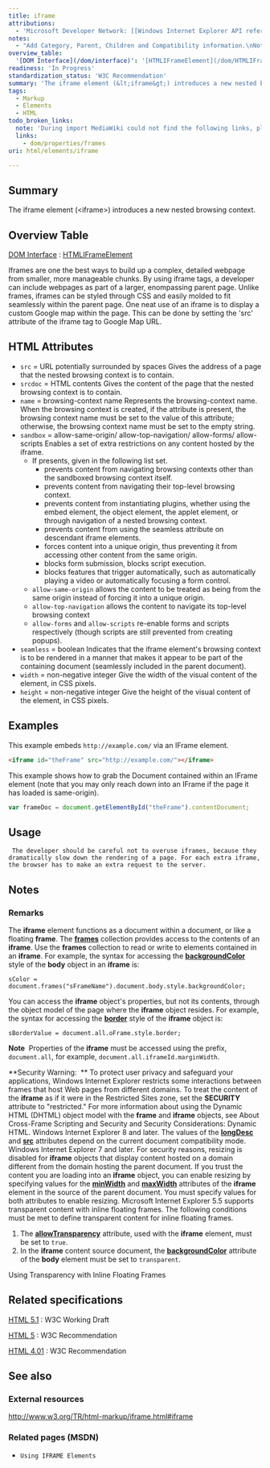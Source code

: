 ```yaml
---
title: iframe
attributions:
  - 'Microsoft Developer Network: [[Windows Internet Explorer API reference](http://msdn.microsoft.com/en-us/library/ie/hh828809%28v=vs.85%29.aspx) Article]'
notes:
  - "Add Category, Parent, Children and Compatibility information.\nNotes section is from MSDN and very IE-specific."
overview_table:
  '[DOM Interface](/dom/interface)': '[HTMLIFrameElement](/dom/HTMLIFrameElement)'
readiness: 'In Progress'
standardization_status: 'W3C Recommendation'
summary: 'The iframe element (&lt;iframe&gt;) introduces a new nested browsing context.'
tags:
  - Markup
  - Elements
  - HTML
todo_broken_links:
  note: 'During import MediaWiki could not find the following links, please fix and adjust this list.'
  links:
    - dom/properties/frames
uri: html/elements/iframe

---
```

## <span>Summary</span>

The iframe element (&lt;iframe&gt;) introduces a new nested browsing context.

## <span>Overview Table</span>

[DOM Interface](/dom/interface)
:   [HTMLIFrameElement](/dom/HTMLIFrameElement)

Iframes are one the best ways to build up a complex, detailed webpage from smaller, more manageable chunks. By using iframe tags, a developer can include webpages as part of a larger, enompassing parent page. Unlike frames, iframes can be styled through CSS and easily molded to fit seamlessly within the parent page. One neat use of an iframe is to display a custom Google map within the page. This can be done by setting the 'src' attribute of the iframe tag to Google Map URL.

## <span>HTML Attributes</span>

-   `src` = URL potentially surrounded by spaces
    Gives the address of a page that the nested browsing context is to contain.
-   `srcdoc` = HTML contents
    Gives the content of the page that the nested browsing context is to contain.
-   `name` = browsing-context name
    Represents the browsing-context name. When the browsing context is created, if the attribute is present, the browsing context name must be set to the value of this attribute; otherwise, the browsing context name must be set to the empty string.
-   `sandbox` = allow-same-origin/ allow-top-navigation/ allow-forms/ allow-scripts
    Enables a set of extra restrictions on any content hosted by the iframe.
    -   If presents, given in the following list set.
        -   prevents content from navigating browsing contexts other than the sandboxed browsing context itself.
        -   prevents content from navigating their top-level browsing context.
        -   prevents content from instantiating plugins, whether using the embed element, the object element, the applet element, or through navigation of a nested browsing context.
        -   prevents content from using the seamless attribute on descendant iframe elements.
        -   forces content into a unique origin, thus preventing it from accessing other content from the same origin.
        -   blocks form submission, blocks script execution.
        -   blocks features that trigger automatically, such as automatically playing a video or automatically focusing a form control.
    -   `allow-same-origin`
        allows the content to be treated as being from the same origin instead of forcing it into a unique origin.
    -   `allow-top-navigation`
        allows the content to navigate its top-level browsing context
    -   `allow-forms` and `allow-scripts`
        re-enable forms and scripts respectively (though scripts are still prevented from creating popups).
-   `seamless` = boolean
    Indicates that the iframe element's browsing context is to be rendered in a manner that makes it appear to be part of the containing document (seamlessly included in the parent document).
-   `width` = non-negative integer
    Give the width of the visual content of the element, in CSS pixels.
-   `height` = non-negative integer
    Give the height of the visual content of the element, in CSS pixels.

## <span>Examples</span>

This example embeds `http://example.com/` via an IFrame element.

``` html
<iframe id="theFrame" src="http://example.com/"></iframe>
```

This example shows how to grab the Document contained within an IFrame element (note that you may only reach down into an IFrame if the page it has loaded is same-origin).

``` js
var frameDoc = document.getElementById("theFrame").contentDocument;
```

## <span>Usage</span>

     The developer should be careful not to overuse iframes, because they dramatically slow down the rendering of a page. For each extra iframe, the browser has to make an extra request to the server.

## <span>Notes</span>

### <span>Remarks</span>

The **iframe** element functions as a document within a document, or like a floating **frame**. The [**frames**](/w/index.php?title=dom/properties/frames&action=edit&redlink=1) collection provides access to the contents of an **iframe**. Use the **frames** collection to read or write to elements contained in an **iframe**. For example, the syntax for accessing the [**backgroundColor**](/css/properties/background-color) style of the **body** object in an **iframe** is:

    sColor = document.frames("sFrameName").document.body.style.backgroundColor;

You can access the **iframe** object's properties, but not its contents, through the object model of the page where the **iframe** object resides. For example, the syntax for accessing the [**border**](/css/properties/border) style of the **iframe** object is:

    sBorderValue = document.all.oFrame.style.border;

**Note**  Properties of the **iframe** must be accessed using the prefix, `document.all`, for example, `document.all.iframeId.marginWidth`.

**Security Warning:  ** To protect user privacy and safeguard your applications, Windows Internet Explorer restricts some interactions between frames that host Web pages from different domains. To treat the content of the **iframe** as if it were in the Restricted Sites zone, set the **SECURITY** attribute to "restricted." For more information about using the Dynamic HTML (DHTML) object model with the **frame** and **iframe** objects, see About Cross-Frame Scripting and Security and Security Considerations: Dynamic HTML. Windows Internet Explorer 8 and later. The values of the [**longDesc**](/html/attributes/longDesc) and [**src**](/html/attributes/src_(iframe,_embed,_xml)) attributes depend on the current document compatibility mode. Windows Internet Explorer 7 and later. For security reasons, resizing is disabled for **iframe** objects that display content hosted on a domain different from the domain hosting the parent document. If you trust the content you are loading into an **iframe** object, you can enable resizing by specifying values for the [**minWidth**](/css/properties/min-width) and [**maxWidth**](/css/properties/max-width) attributes of the **iframe** element in the source of the parent document. You must specify values for both attributes to enable resizing. Microsoft Internet Explorer 5.5 supports transparent content with inline floating frames. The following conditions must be met to define transparent content for inline floating frames.

1.  The [**allowTransparency**](/html/attributes/allowTransparency) attribute, used with the **iframe** element, must be set to `true`.
2.  In the **iframe** content source document, the [**backgroundColor**](/css/properties/background-color) attribute of the **body** element must be set to `transparent`.

Using Transparency with Inline Floating Frames

## <span>Related specifications</span>

[HTML 5.1](http://www.w3.org/TR/html51/embedded-content.html#the-iframe-element)
:   W3C Working Draft

[HTML 5](http://www.w3.org/TR/html5/embedded-content-0.html#the-iframe-element)
:   W3C Recommendation

[HTML 4.01](http://www.w3.org/TR/html401/present/frames.html#edef-IFRAME)
:   W3C Recommendation

## <span>See also</span>

### <span>External resources</span>

<http://www.w3.org/TR/html-markup/iframe.html#iframe>

### <span>Related pages (MSDN)</span>

-   `Using IFRAME Elements`
